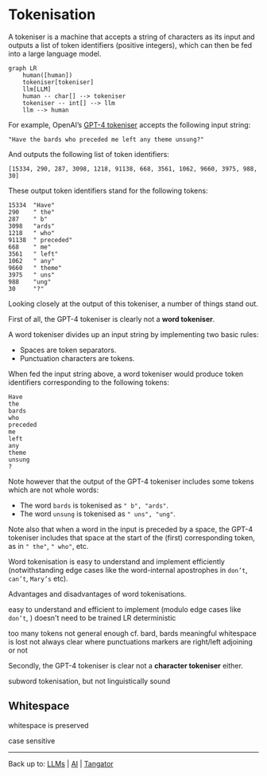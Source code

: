 # Tokenisation

A tokeniser is a machine that accepts a string of characters as its input and outputs a list of token identifiers (positive integers), which can then be fed into a large language model.

```mermaid
graph LR
    human([human])
    tokeniser[tokeniser]
    llm[LLM]
    human -- char[] --> tokeniser
    tokeniser -- int[] --> llm
    llm --> human
```

For example, OpenAI’s [GPT-4 tokeniser](https://platform.openai.com/tokenizer) accepts the following input string:
```
"Have the bards who preceded me left any theme unsung?"
```
And outputs the following list of token identifiers:
```
[15334, 290, 287, 3098, 1218, 91138, 668, 3561, 1062, 9660, 3975, 988, 30]
```
These output token identifiers stand for the following tokens:
```
15334  "Have"
290    " the"
287    " b"
3098   "ards"
1218   " who"
91138  " preceded"
668    " me"
3561   " left"
1062   " any"
9660   " theme"
3975   " uns"
988    "ung"
30     "?"
```

Looking closely at the output of this tokeniser, a number of things stand out.

First of all, the GPT-4 tokeniser is clearly not a **word tokeniser**.

A word tokeniser divides up an input string by implementing two basic rules:
- Spaces are token separators.
- Punctuation characters are tokens.

When fed the input string above, a word tokeniser would produce token identifiers corresponding to the following tokens:
```
Have
the
bards
who
preceded
me
left
any
theme
unsung
?
```

Note however that the output of the GPT-4 tokeniser includes some tokens which are not whole words:
- The word `bards` is tokenised as `" b", "ards"`.
- The word `unsung` is tokenised as `" uns", "ung"`.

Note also that when a word in the input is preceded by a space, the GPT-4 tokeniser includes that space at the start of the (first) corresponding token, as in `" the"`, `" who"`, etc.

Word tokenisation is easy to understand and implement efficiently (notwithstanding edge cases like the word-internal apostrophes in `don’t`, `can’t`, `Mary’s` etc).

Advantages and disadvantages of word tokenisations.

easy to understand and efficient to implement (modulo edge cases like `don’t`, )
doesn't need to be trained
LR deterministic


too many tokens
not general enough cf. bard, bards
meaningful whitespace is lost
not always clear where punctuations markers are right/left adjoining or not



Secondly, the GPT-4 tokeniser is clear not a **character tokeniser** either.



subword tokenisation, but not linguistically sound

## Whitespace

whitespace is preserved

case sensitive






----

Back up to: [LLMs](index.md) | [AI](../index.md) | [Tangator](../../index.md)
